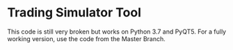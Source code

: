 # Trading Simulator Tool

This code is still very broken but works on Python 3.7 and PyQT5. For a fully working version, use the code from the Master Branch.
